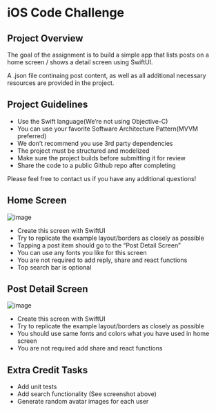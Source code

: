 # iOS Code Challenge

## Project Overview
The goal of the assignment is to build a simple app that lists posts on a home screen / shows a detail screen using SwiftUI.

A .json file continaing post content, as well as all additional necessary resources are provided in the project.

## Project Guidelines
- Use the Swift language(We’re not using Objective-C)
- You can use your favorite Software Architecture Pattern(MVVM preferred)
- We don’t recommend you use 3rd party dependencies
- The project must be structured and modelized
- Make sure the project builds before submitting it for review
- Share the code to a public Github repo after completing

Please feel free to contact us if you have any additional questions!

## Home Screen
![image](https://user-images.githubusercontent.com/177510/202569592-37635cda-97ae-47e6-b36e-5186d6d40cc0.png)

- Create this screen with SwiftUI
- Try to replicate the example layout/borders as closely as possible
- Tapping a post item should go to the “Post Detail Screen”
- You can use any fonts you like for this screen
- You are not required to add reply, share and react functions
- Top search bar is optional

## Post Detail Screen
![image](https://user-images.githubusercontent.com/177510/202569632-8bf48b9b-b6c5-4004-99b0-01a7acee6df4.png)

- Create this screen with SwiftUI
- Try to replicate the example layout/borders as closely as possible
- You should use same fonts and colors what you have used in home screen
- You are not required add share and react functions

## Extra Credit Tasks
- Add unit tests
- Add search functionality (See screenshot above)
- Generate random avatar images for each user
